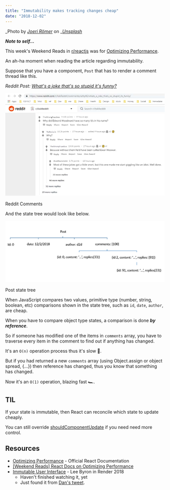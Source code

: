 ```yaml
---
title: "Immutability makes tracking changes cheap"
date: "2018-12-02"
---
```


_Photo by _[_Joeri Römer_](https://unsplash.com/photos/Xne1N4yZuOY?utm_source=unsplash&utm_medium=referral&utm_content=creditCopyText)_ on _[_Unsplash_](https://unsplash.com/search/photos/boulder?utm_source=unsplash&utm_medium=referral&utm_content=creditCopyText)

_**Note to self...**_

This week's Weekend Reads in [r/reactjs](https://www.reddit.com/r/reactjs) was for [Optimizing Performance](https://reactjs.org/docs/optimizing-performance.html).

An ah-ha moment when reading the article regarding immutability.

Suppose that you have a component, `Post` that has to render a comment thread like this.

_Reddit Post:_ [_What's a joke that's so stupid it's funny?_](https://www.reddit.com/r/AskReddit/comments/a26y06/whats_a_joke_thats_so_stupid_its_funny/)

![](./images/reddit-comments.jpg)

Reddit Comments

And the state tree would look like below.

![](./images/comment-tree.png)

Post state tree

When JavaScript compares two values, primitive type (number, string, boolean, etc) comparisons shown in the state tree, such as `id`, `date`, `author`, are cheap.

When you have to compare object type states, a comparison is done _**by reference**_. 

So if someone has modified one of the items in `comments` array, you have to traverse every item in the comment to find out if anything has changed.

It's an `O(n)` operation process thus it's slow 🦄.

But if you had returned a new `comments` array (using Object.assign or object spread, {...}) then reference has changed, thus you know that something has changed.

Now it's an `O(1)` operation, blazing fast 🏎.

## TIL

If your state is immutable, then React can reconcile which state to update cheaply.

You can still override [shouldComponentUpdate](https://reactjs.org/docs/react-component.html#shouldcomponentupdate) if you need need more control.

## Resources

- [Optimizing Performance](https://reactjs.org/docs/optimizing-performance.html) - Official React Documentation
- [\[Weekend Reads\] React Docs on Optimizing Performance](https://www.reddit.com/r/reactjs/comments/a1y5ej/weekend_reads_react_docs_on_optimizing_performance/)
- [Immutable User Interface](https://vimeo.com/album/3953264/video/166790294) - Lee Byron in Render 2018
    - Haven't finished watching it, yet
    - Just found it from [Dan's tweet](https://twitter.com/dan_abramov/status/735530699231531008).
